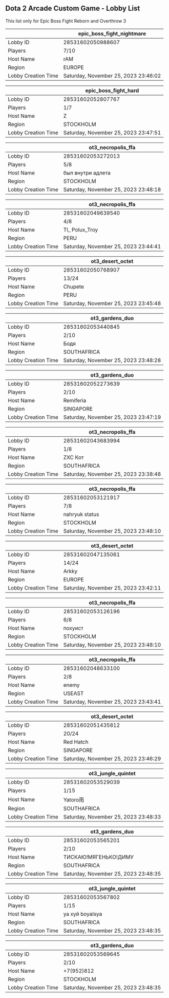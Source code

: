 ## Dota 2 Arcade Custom Game - Lobby List

This list only for Epic Boss Fight Reborn and Overthrow 3

|  | epic_boss_fight_nightmare |
| ------ | ------ |
| Lobby ID | 28531602050988607 |
| Players | 7/10 |
| Host Name | rAM |
| Region | EUROPE |
| Lobby Creation Time | Saturday, November 25, 2023 23:46:02 |


|  | epic_boss_fight_hard |
| ------ | ------ |
| Lobby ID | 28531602052807767 |
| Players | 1/7 |
| Host Name | Z |
| Region | STOCKHOLM |
| Lobby Creation Time | Saturday, November 25, 2023 23:47:51 |


|  | ot3_necropolis_ffa |
| ------ | ------ |
| Lobby ID | 28531602053272013 |
| Players | 5/8 |
| Host Name | был внутри адлета |
| Region | STOCKHOLM |
| Lobby Creation Time | Saturday, November 25, 2023 23:48:18 |


|  | ot3_necropolis_ffa |
| ------ | ------ |
| Lobby ID | 28531602049639540 |
| Players | 4/8 |
| Host Name | TI_ Polux_Troy |
| Region | PERU |
| Lobby Creation Time | Saturday, November 25, 2023 23:44:41 |


|  | ot3_desert_octet |
| ------ | ------ |
| Lobby ID | 28531602050768907 |
| Players | 13/24 |
| Host Name | Chupete |
| Region | PERU |
| Lobby Creation Time | Saturday, November 25, 2023 23:45:48 |


|  | ot3_gardens_duo |
| ------ | ------ |
| Lobby ID | 28531602053440845 |
| Players | 2/10 |
| Host Name | Бодя |
| Region | SOUTHAFRICA |
| Lobby Creation Time | Saturday, November 25, 2023 23:48:28 |


|  | ot3_gardens_duo |
| ------ | ------ |
| Lobby ID | 28531602052273639 |
| Players | 2/10 |
| Host Name | Remiferia |
| Region | SINGAPORE |
| Lobby Creation Time | Saturday, November 25, 2023 23:47:19 |


|  | ot3_necropolis_ffa |
| ------ | ------ |
| Lobby ID | 28531602043683994 |
| Players | 1/8 |
| Host Name | ZXC Кот |
| Region | SOUTHAFRICA |
| Lobby Creation Time | Saturday, November 25, 2023 23:38:48 |


|  | ot3_necropolis_ffa |
| ------ | ------ |
| Lobby ID | 28531602053121917 |
| Players | 7/8 |
| Host Name | nahryuk status |
| Region | STOCKHOLM |
| Lobby Creation Time | Saturday, November 25, 2023 23:48:10 |


|  | ot3_desert_octet |
| ------ | ------ |
| Lobby ID | 28531602047135061 |
| Players | 14/24 |
| Host Name | Arkky |
| Region | EUROPE |
| Lobby Creation Time | Saturday, November 25, 2023 23:42:11 |


|  | ot3_necropolis_ffa |
| ------ | ------ |
| Lobby ID | 28531602053126196 |
| Players | 6/8 |
| Host Name | похуист |
| Region | STOCKHOLM |
| Lobby Creation Time | Saturday, November 25, 2023 23:48:10 |


|  | ot3_necropolis_ffa |
| ------ | ------ |
| Lobby ID | 28531602048633100 |
| Players | 2/8 |
| Host Name | enemy |
| Region | USEAST |
| Lobby Creation Time | Saturday, November 25, 2023 23:43:41 |


|  | ot3_desert_octet |
| ------ | ------ |
| Lobby ID | 28531602051435812 |
| Players | 20/24 |
| Host Name | Red Hatch |
| Region | SINGAPORE |
| Lobby Creation Time | Saturday, November 25, 2023 23:46:29 |


|  | ot3_jungle_quintet |
| ------ | ------ |
| Lobby ID | 28531602053529039 |
| Players | 1/15 |
| Host Name | Yatoro雨 |
| Region | SOUTHAFRICA |
| Lobby Creation Time | Saturday, November 25, 2023 23:48:33 |


|  | ot3_gardens_duo |
| ------ | ------ |
| Lobby ID | 28531602053565201 |
| Players | 2/10 |
| Host Name | ТИСКАЮ!МЯГЕНЬКО!ДИМУ |
| Region | SOUTHAFRICA |
| Lobby Creation Time | Saturday, November 25, 2023 23:48:35 |


|  | ot3_jungle_quintet |
| ------ | ------ |
| Lobby ID | 28531602053567802 |
| Players | 1/15 |
| Host Name | ya xyй boyalsya |
| Region | SOUTHAFRICA |
| Lobby Creation Time | Saturday, November 25, 2023 23:48:35 |


|  | ot3_gardens_duo |
| ------ | ------ |
| Lobby ID | 28531602053569645 |
| Players | 2/10 |
| Host Name | +7(952)812 |
| Region | STOCKHOLM |
| Lobby Creation Time | Saturday, November 25, 2023 23:48:35 |


